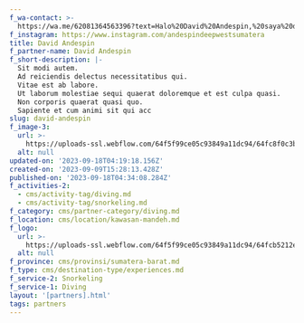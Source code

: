 ```yaml
---
f_wa-contact: >-
  https://wa.me/62081364563396?text=Halo%20David%20Andespin,%20saya%20dapat%20info%20dari%20@loocale.id%20dan%20punya%20pertanyaan
f_instagram: https://www.instagram.com/andespindeepwestsumatera
title: David Andespin
f_partner-name: David Andespin
f_short-description: |-
  Sit modi autem.
  Ad reiciendis delectus necessitatibus qui.
  Vitae est ab labore.
  Ut laborum molestiae sequi quaerat doloremque et est culpa quasi.
  Non corporis quaerat quasi quo.
  Sapiente et cum animi sit qui acc
slug: david-andespin
f_image-3:
  url: >-
    https://uploads-ssl.webflow.com/64f5f99ce05c93849a11dc94/64fc8f0c3b63b03e9c60e25d_image9.jpeg
  alt: null
updated-on: '2023-09-18T04:19:18.156Z'
created-on: '2023-09-09T15:28:13.428Z'
published-on: '2023-09-18T04:34:08.284Z'
f_activities-2:
  - cms/activity-tag/diving.md
  - cms/activity-tag/snorkeling.md
f_category: cms/partner-category/diving.md
f_location: cms/location/kawasan-mandeh.md
f_logo:
  url: >-
    https://uploads-ssl.webflow.com/64f5f99ce05c93849a11dc94/64fcb5212e203c1c0766477b_andespindeepwestsumatera.jpg
  alt: null
f_province: cms/provinsi/sumatera-barat.md
f_type: cms/destination-type/experiences.md
f_service-2: Snorkeling
f_service-1: Diving
layout: '[partners].html'
tags: partners
---
```



